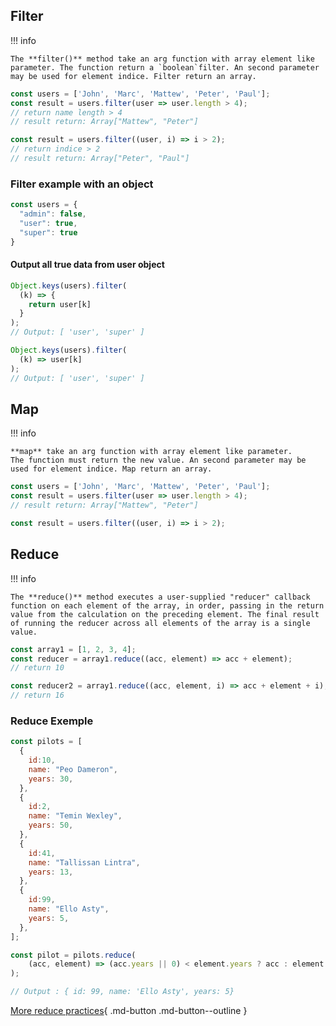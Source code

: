 ## Filter

!!! info

    The **filter()** method take an arg function with array element like parameter. The function return a `boolean`filter. An second parameter may be used for element indice. Filter return an array.

```js title="Simple Example"
const users = ['John', 'Marc', 'Mattew', 'Peter', 'Paul'];
const result = users.filter(user => user.length > 4);
// return name length > 4
// result return: Array["Mattew", "Peter"]

const result = users.filter((user, i) => i > 2);
// return indice > 2
// result return: Array["Peter", "Paul"]
```

### Filter example with an object

```js title="Intial data"
const users = {
  "admin": false,
  "user": true,
  "super": true
}
```
#### Output all true data from user object

```js title="Solution"
Object.keys(users).filter(
  (k) => {
    return user[k]
  }
);
// Output: [ 'user', 'super' ]
```

```js title="shortland solution"
Object.keys(users).filter(
  (k) => user[k]
);
// Output: [ 'user', 'super' ]
```

## Map

!!! info

    **map** take an arg function with array element like parameter.
    The function must return the new value. An second parameter may be used for element indice. Map return an array.

```js title="Simple Example"
const users = ['John', 'Marc', 'Mattew', 'Peter', 'Paul'];
const result = users.filter(user => user.length > 4);
// result return: Array["Mattew", "Peter"]

const result = users.filter((user, i) => i > 2);
```

## Reduce

!!! info

    The **reduce()** method executes a user-supplied "reducer" callback function on each element of the array, in order, passing in the return value from the calculation on the preceding element. The final result of running the reducer across all elements of the array is a single value.

```js title="Simple Example"
const array1 = [1, 2, 3, 4];
const reducer = array1.reduce((acc, element) => acc + element);
// return 10

const reducer2 = array1.reduce((acc, element, i) => acc + element + i);
// return 16
```

### Reduce Exemple

```js title="Intial data"
const pilots = [
  {
    id:10,
    name: "Peo Dameron",
    years: 30,
  },
  {
    id:2,
    name: "Temin Wexley",
    years: 50,
  },
  {
    id:41,
    name: "Tallissan Lintra",
    years: 13,
  },
  {
    id:99,
    name: "Ello Asty",
    years: 5,
  },
];

```

```js title="Get the lower age pilot"
const pilot = pilots.reduce(
    (acc, element) => (acc.years || 0) < element.years ? acc : element
);

// Output : { id: 99, name: 'Ello Asty', years: 5}
```

[More reduce practices](reduce-cases.md){ .md-button .md-button--outline }

